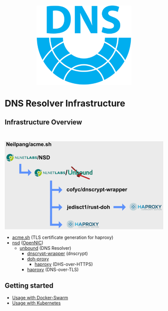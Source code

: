 <p align="center">
    <img src="logo/icon-transparent.svg" alt="DNS Resolver Infrastructure" width="300">
</p>

# DNS Resolver Infrastructure

## Infrastructure Overview

<br>
<p align="center">
    <img src="dns-infra.svg" alt="Infrastructure" style="max-width:100%;" width="900">
</p>

* [acme.sh](https://github.com/Neilpang/acme.sh) (TLS certificate generation for haproxy)
* [nsd](https://www.nlnetlabs.nl/projects/nsd/) ([OpenNIC](https://www.opennic.org/))
  * [unbound](https://unbound.nlnetlabs.nl/) (DNS Resolver)
    * [dnscrypt-wrapper](https://github.com/cofyc/dnscrypt-wrapper) (dnscrypt)
    * [doh-proxy](https://github.com/jedisct1/rust-doh)
      * [haproxy](http://www.haproxy.org/) (DHS-over-HTTPS)
    * [haproxy](http://www.haproxy.org/) (DNS-over-TLS)

## Getting started

* [Usage with Docker-Swarm](docker.md)
* [Usage with Kubernetes](kube.md)
